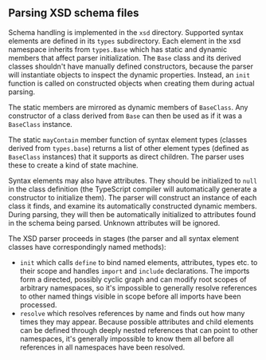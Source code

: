 Parsing XSD schema files
------------------------

Schema handling is implemented in the `xsd` directory. Supported syntax elements are defined in its `types` subdirectory. Each element in the xsd namespace inherits from `types.Base` which has static and dynamic members that affect parser initialization. The `Base` class and its derived classes shouldn't have manually defined constructors, because the parser will instantiate objects to inspect the dynamic properties. Instead, an `init` function is called on constructed objects when creating them during actual parsing.

The static members are mirrored as dynamic members of `BaseClass`. Any constructor of a class derived from `Base` can then be used as if it was a `BaseClass` instance.

The static `mayContain` member function of syntax element types (classes derived from `types.base`) returns a list of other element types (defined as `BaseClass` instances) that it supports as direct children. The parser uses these to create a kind of state machine.

Syntax elements may also have attributes. They should be initialized to `null` in the class definition (the TypeScript compiler will automatically generate a constructor to initialize them). The parser will construct an instance of each class it finds, and examine its automatically constructed dynamic members. During parsing, they will then be automatically initialized to attributes found in the schema being parsed. Unknown attributes will be ignored.

The XSD parser proceeds in stages (the parser and all syntax element classes have correspondingly named methods):

- `init` which calls `define` to bind named elements, attributes, types etc. to their scope and handles `import` and `include` declarations. The imports form a directed, possibly cyclic graph and can modify root scopes of arbitrary namespaces, so it's impossible to generally resolve references to other named things visible in scope before all imports have been processed.
- `resolve` which resolves references by name and finds out how many times they may appear. Because possible attributes and child elements can be defined through deeply nested references that can point to other namespaces, it's generally impossible to know them all before all references in all namespaces have been resolved.
